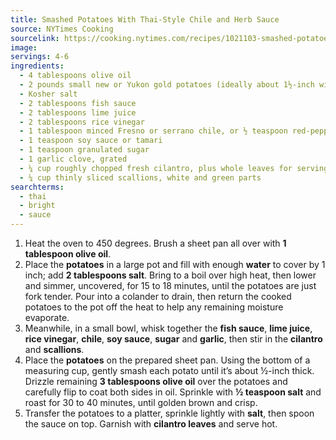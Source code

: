 ```yaml
---
title: Smashed Potatoes With Thai-Style Chile and Herb Sauce
source: NYTimes Cooking
sourcelink: https://cooking.nytimes.com/recipes/1021103-smashed-potatoes-with-thai-style-chile-and-herb-sauce
image:
servings: 4-6
ingredients:
  - 4 tablespoons olive oil
  - 2 pounds small new or Yukon gold potatoes (ideally about 1½-inch wide)
  - Kosher salt
  - 2 tablespoons fish sauce
  - 2 tablespoons lime juice
  - 2 tablespoons rice vinegar
  - 1 tablespoon minced Fresno or serrano chile, or ½ teaspoon red-pepper flakes, plus more to taste
  - 1 teaspoon soy sauce or tamari
  - 1 teaspoon granulated sugar
  - 1 garlic clove, grated
  - ¼ cup roughly chopped fresh cilantro, plus whole leaves for serving
  - ¼ cup thinly sliced scallions, white and green parts
searchterms:
  - thai
  - bright
  - sauce
---
```


1. Heat the oven to 450 degrees. Brush a sheet pan all over with **1 tablespoon olive oil**.
2. Place the **potatoes** in a large pot and fill with enough **water** to cover by 1 inch; add **2 tablespoons salt**. Bring to a boil over high heat, then lower and simmer, uncovered, for 15 to 18 minutes, until the potatoes are just fork tender. Pour into a colander to drain, then return the cooked potatoes to the pot off the heat to help any remaining moisture evaporate.
3. Meanwhile, in a small bowl, whisk together the **fish sauce**, **lime juice**, **rice vinegar**, **chile**, **soy sauce**, **sugar** and **garlic**, then stir in the **cilantro** and **scallions**.
4. Place the **potatoes** on the prepared sheet pan. Using the bottom of a measuring cup, gently smash each potato until it’s about ½-inch thick. Drizzle remaining **3 tablespoons olive oil** over the potatoes and carefully flip to coat both sides in oil. Sprinkle with **½ teaspoon salt** and roast for 30 to 40 minutes, until golden brown and crisp.
5. Transfer the potatoes to a platter, sprinkle lightly with **salt**, then spoon the sauce on top. Garnish with **cilantro leaves** and serve hot.
